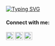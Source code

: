 [![Typing SVG](https://readme-typing-svg.demolab.com?font=Josefin+Sans&pause=1000&color=261BB9C1&vCenter=true&width=435&lines=Danila+Bykhovoy;IOS+Software+Engineer)](https://git.io/typing-svg)


#### Connect with me:

[<img align="left" alt="Danila Bykhovoy | LinkedIn" width="22px" src="https://cdn.simpleicons.org/linkedin/#0A66C2" />][linkedin]

[<img align="left" alt="Danila Bykhovoy | Telegram" width="22px" src="https://cdn.simpleicons.org/telegram/#26A5E4" />][telegram]

[<img align="left" alt="Danila Bykhovoy | Post" width="22px" src="https://cdn.simpleicons.org/gmail/#EA4335" />][post]

[linkedin]: https://www.linkedin.com/in/bykhovoy?originalSubdomain=kz
[telegram]: http://t.me/danilabykhovoy
[post]: mailto:bykhoda@outlook.com

